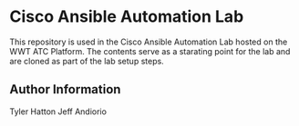 # Cisco Ansible Automation Lab
This repository is used in the Cisco Ansible Automation Lab hosted on the WWT ATC Platform.  The contents serve as a starating point for the lab and are cloned as part of the lab setup steps.

## Author Information
Tyler Hatton
Jeff Andiorio